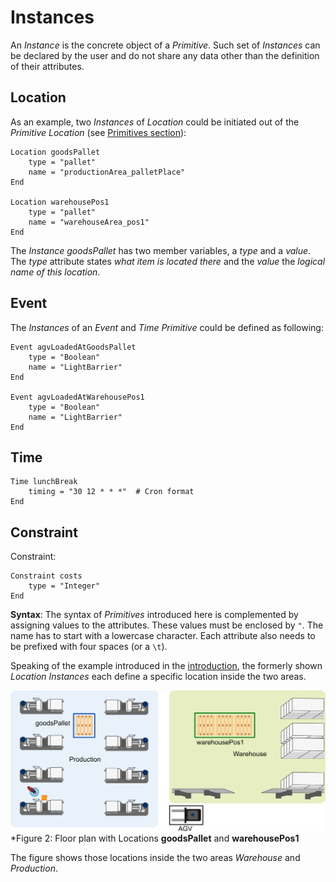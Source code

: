 # Instances

An *Instance* is the concrete object of a *Primitive*. Such set of *Instances* can be declared by the user and do not share any data other than the definition of their attributes.

## Location

As an example, two *Instances* of *Location* could be initiated out of the *Primitive* *Location* (see [Primitives section](#Primitives)):

```text
Location goodsPallet
    type = "pallet"
    name = "productionArea_palletPlace"
End

Location warehousePos1
    type = "pallet"
    name = "warehouseArea_pos1"
End
```

The *Instance* *goodsPallet* has two member variables, a *type* and a *value*. The *type* attribute states *what item is located there* and the *value* the *logical name of this location*.


## Event

The *Instances* of an *Event* and *Time* *Primitive* could be defined as following:

```text
Event agvLoadedAtGoodsPallet
    type = "Boolean"
    name = "LightBarrier"
End

Event agvLoadedAtWarehousePos1
    type = "Boolean"
    name = "LightBarrier"
End
```

## Time

```text
Time lunchBreak
    timing = "30 12 * * *"  # Cron format
End
```

## Constraint

Constraint:

```text
Constraint costs
    type = "Integer"
End
```
**Syntax**: The syntax of *Primitives* introduced here is complemented by assigning values to the attributes. These values must be enclosed by `"`. The name has to start with a lowercase character. Each attribute also needs to be prefixed with four spaces (or a `\t`).

Speaking of the example introduced in the [introduction](#Logistic-Task-Language), the formerly shown *Location* *Instances* each define a specific location inside the two areas.

![Example instance](../img/instances.png)
*Figure 2: Floor plan with Locations **goodsPallet** and **warehousePos1**

The figure shows those locations inside the two areas *Warehouse* and *Production*.